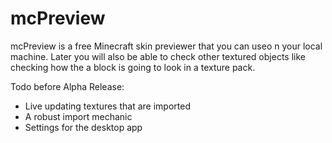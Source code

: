 # mcPreview
mcPreview is a free Minecraft skin previewer that you can useo n your local machine. Later you will also be able to check other textured objects like checking how the a block is going to look in a texture pack. 

Todo before Alpha Release:
- Live updating textures that are imported
- A robust import mechanic
- Settings for the desktop app
